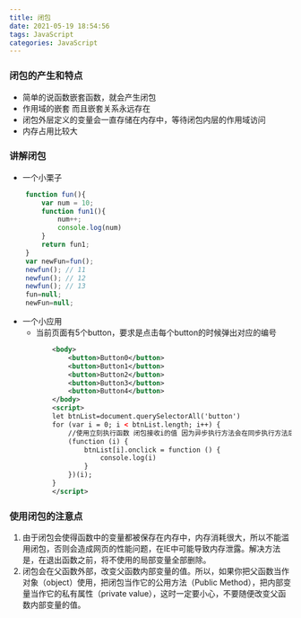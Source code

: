 ```yaml
---
title: 闭包
date: 2021-05-19 18:54:56
tags: JavaScript
categories: JavaScript
---
```

### 闭包的产生和特点
- 简单的说函数嵌套函数，就会产生闭包
- 作用域的嵌套 而且嵌套关系永远存在
- 闭包外层定义的变量会一直存储在内存中，等待闭包内层的作用域访问
- 内存占用比较大
### 讲解闭包
- 一个小栗子
```javaScript
    function fun(){
        var num = 10;
        function fun1(){
            num++;
            console.log(num)
        }
        return fun1;
    }
    var newFun=fun();
    newfun(); // 11
    newfun(); // 12
    newfun(); // 13
    fun=null;
    newFun=null;
```
- 一个小应用
    - 当前页面有5个button，要求是点击每个button的时候弹出对应的编号
        ```xml
            <body>
                <button>Button0</button>
                <button>Button1</button>
                <button>Button2</button>
                <button>Button3</button>
                <button>Button4</button>
            </body>
            <script>
            let btnList=document.querySelectorAll('button')
            for (var i = 0; i < btnList.length; i++) {
                //使用立刻执行函数 闭包接收i的值 因为异步执行方法会在同步执行方法后执行
                (function (i) {
                    btnList[i].onclick = function () {
                        console.log(i)
                    }
                })(i);
            }
            </script>
        ```
### 使用闭包的注意点
1. 由于闭包会使得函数中的变量都被保存在内存中，内存消耗很大，所以不能滥用闭包，否则会造成网页的性能问题，在IE中可能导致内存泄露。解决方法是，在退出函数之前，将不使用的局部变量全部删除。
2. 闭包会在父函数外部，改变父函数内部变量的值。所以，如果你把父函数当作对象（object）使用，把闭包当作它的公用方法（Public Method），把内部变量当作它的私有属性（private value），这时一定要小心，不要随便改变父函数内部变量的值。